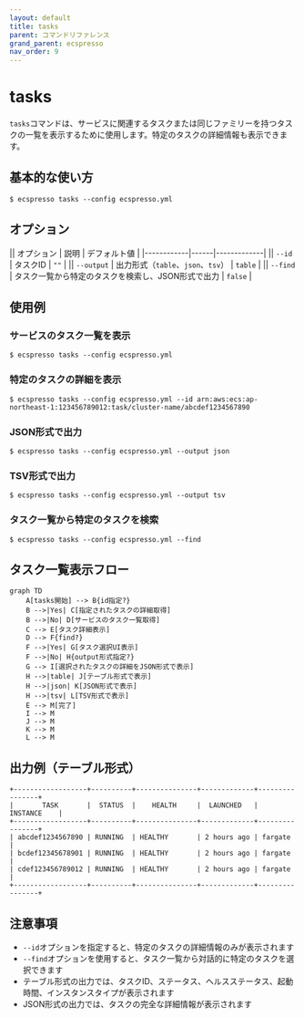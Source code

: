 ```yaml
---
layout: default
title: tasks
parent: コマンドリファレンス
grand_parent: ecspresso
nav_order: 9
---
```


# tasks

`tasks`コマンドは、サービスに関連するタスクまたは同じファミリーを持つタスクの一覧を表示するために使用します。特定のタスクの詳細情報も表示できます。

## 基本的な使い方

```console
$ ecspresso tasks --config ecspresso.yml
```

## オプション

|| オプション | 説明 | デフォルト値 |
|------------|------|-------------|
|| `--id` | タスクID | `""` |
|| `--output` | 出力形式（`table`、`json`、`tsv`） | `table` |
|| `--find` | タスク一覧から特定のタスクを検索し、JSON形式で出力 | `false` |

## 使用例

### サービスのタスク一覧を表示

```console
$ ecspresso tasks --config ecspresso.yml
```

### 特定のタスクの詳細を表示

```console
$ ecspresso tasks --config ecspresso.yml --id arn:aws:ecs:ap-northeast-1:123456789012:task/cluster-name/abcdef1234567890
```

### JSON形式で出力

```console
$ ecspresso tasks --config ecspresso.yml --output json
```

### TSV形式で出力

```console
$ ecspresso tasks --config ecspresso.yml --output tsv
```

### タスク一覧から特定のタスクを検索

```console
$ ecspresso tasks --config ecspresso.yml --find
```

## タスク一覧表示フロー

```mermaid
graph TD
    A[tasks開始] --> B{id指定?}
    B -->|Yes| C[指定されたタスクの詳細取得]
    B -->|No| D[サービスのタスク一覧取得]
    C --> E[タスク詳細表示]
    D --> F{find?}
    F -->|Yes| G[タスク選択UI表示]
    F -->|No| H{output形式指定?}
    G --> I[選択されたタスクの詳細をJSON形式で表示]
    H -->|table| J[テーブル形式で表示]
    H -->|json| K[JSON形式で表示]
    H -->|tsv| L[TSV形式で表示]
    E --> M[完了]
    I --> M
    J --> M
    K --> M
    L --> M
```

## 出力例（テーブル形式）

```
+------------------+----------+---------------+-------------+----------------+
|       TASK       |  STATUS  |    HEALTH     |  LAUNCHED   |    INSTANCE    |
+------------------+----------+---------------+-------------+----------------+
| abcdef1234567890 | RUNNING  | HEALTHY       | 2 hours ago | fargate        |
| bcdef12345678901 | RUNNING  | HEALTHY       | 2 hours ago | fargate        |
| cdef123456789012 | RUNNING  | HEALTHY       | 2 hours ago | fargate        |
+------------------+----------+---------------+-------------+----------------+
```

## 注意事項

- `--id`オプションを指定すると、特定のタスクの詳細情報のみが表示されます
- `--find`オプションを使用すると、タスク一覧から対話的に特定のタスクを選択できます
- テーブル形式の出力では、タスクID、ステータス、ヘルスステータス、起動時間、インスタンスタイプが表示されます
- JSON形式の出力では、タスクの完全な詳細情報が表示されます
